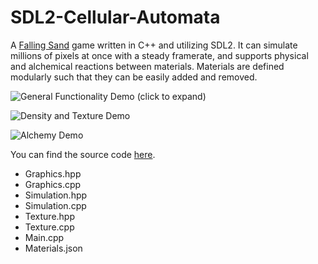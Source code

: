 # SDL2-Cellular-Automata
 
A [Falling Sand](https://en.wikipedia.org/wiki/Falling-sand_game) game written in C++ and utilizing SDL2. It can simulate millions of pixels at once with a steady framerate, and supports physical and alchemical reactions between materials. Materials are defined modularly such that they can be easily added and removed.

![General Functionality Demo](/general_demo.gif)
(click to expand)

![Density and Texture Demo](/density_demo.gif)

![Alchemy Demo](/alchemy_demo.gif)

You can find the source code [here](https://github.com/milesturin/SDL2-Falling-Sand-Game/tree/master/CellularAutomata/CellularAutomata).
* Graphics.hpp
* Graphics.cpp
* Simulation.hpp
* Simulation.cpp
* Texture.hpp
* Texture.cpp
* Main.cpp
* Materials.json
